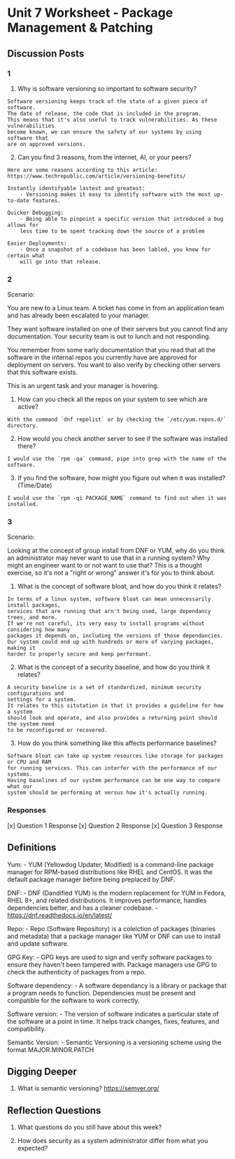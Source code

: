 # Unit 7 Worksheet - Package Management & Patching

## Discussion Posts

### 1

1. Why is software versioning so important to software security?

```
Software versioning keeps track of the state of a given piece of software.
The date of release, the code that is included in the program.
This means that it's also useful to track vulnerabilities. As these vulnerabilities
become known, we can ensure the safety of our systems by using software that
are on approved versions.
```

2. Can you find 3 reasons, from the internet, AI, or your peers?

```
Here are some reasons according to this article: https://www.techrepublic.com/article/versioning-benefits/

Instantly identifyable lastest and greatest:
	- Versioning makes it easy to identify software with the most up-to-date features. 
	
Quicker Debugging: 
	- Being able to pinpoint a specific version that introduced a bug allows for
	less time to be spent tracking down the source of a problem
	
Easier Deployments:
	- Once a snapshot of a codebase has been labled, you know for certain what
	will go into that release.
```

### 2 

Scenario:

You are new to a Linux team. A ticket has come in from an application team and has
already been escalated to your manager.

They want software installed on one of their servers but you cannot find any
documentation. Your security team is out to lunch and not responding.

You remember from some early documentation that you read that all the software in
the internal repos you currently have are approved for deployment on servers.
You want to also verify by checking other servers that this software exists.

This is an urgent task and your manager is hovering.


1. How can you check all the repos on your system to see which are active?

```
With the command `dnf repolist` or by checking the `/etc/yum.repos.d/` directory.
```

2. How would you check another server to see if the software was installed there?

```
I would use the `rpm -qa` command, pipe into grep with the name of the software.
```

3. If you find the software, how might you figure out when it was installed? (Time/Date)

```
I would use the `rpm -qi PACKAGE_NAME` command to find out when it was installed. 
```

### 3

Scenario:

Looking at the concept of group install from DNF or YUM, why do you think an
administrator may never want to use that in a running system? Why might an engineer
want to or not want to use that? This is a thought exercise, so it's not a "right
or wrong" answer it's for you to think about.

1. What is the concept of software bloat, and how do you think it relates?

```
In terms of a linux system, software bloat can mean unnecessarily install packages,
services that are running that arn't being used, large dependancy trees, and more.
If we're not careful, its very easy to install programs without considering how many
packages it depends on, including the versions of those dependancies.
Our system could end up with hundreds or more of varying packages, making it 
harder to properly secure and keep performant.
```

2. What is the concept of a security baseline, and how do you think it relates?

```
A security baseline is a set of standardized, minimum security configurations and
settings for a system.
It relates to this situtation in that it provides a guideline for how a system
should look and operate, and also provides a returning point should the system need
to be reconfigured or recovered.
```

3. How do you think something like this affects performance baselines?

```
Software bloat can take up system resources like storage for packages or CPU and RAM
for running services. This can interfer with the performance of our systems.
Having baselines of our system performance can be one way to compare what our
system should be performing at versus how it's actually running.
```

### Responses

[x] Question 1 Response
[x] Question 2 Response
[x] Question 3 Response

## Definitions

Yum:
	- YUM (Yellowdog Updater, Modified) is a command-line package manager for
	RPM-based distributions like RHEL and CentOS. It was the default package
	manager before being preplaced by DNF.

DNF:
	- DNF (Dandified YUM) is the modern replacement for YUM in Fedora, RHEL 8+,
	and related distributions. It improves performance, handles dependencies better,
	and has a cleaner codebase.
	- https://dnf.readthedocs.io/en/latest/

Repo:
	- Repo (Software Repository) is a colelction of packages (binaries and metadata)
	that a package manager like YUM or DNF can use to install and update software.

GPG Key:
	- GPG keys are used to sign and verify software packages to ensure they haven't
	been tampered with. Package managers use GPG to check the authenticity of
	packages from a repo.

Software dependency:
	- A software dependancy is a library or package that a program needs to function.
	Dependencies must be present and compatible for the software to work correctly.

Software version:
	- The version of software indicates a particular state of the software at a 
	point in time. It helps track changes, fixes, features, and compatibility.

Semantic Version:
	- Semantic Versioning is a versioning scheme using the format MAJOR.MINOR.PATCH

## Digging Deeper

1. What is semantic versioning? https://semver.org/

## Reflection Questions

1. What questions do you still have about this week?

2. How does security as a system administrator differ from what you expected?




